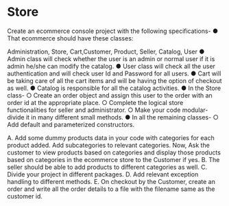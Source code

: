 # Store
Create an ecommerce console project with the following specifications-
● That ecommerce should have these classes:

Administration, Store, Cart,Customer, Product, Seller, Catalog, User
● Admin class will check whether the user is an admin or normal user if it is admin he/she can modify the catalog.
● User class will check all the user authentication and will check user Id and Password for all users.
● Cart will be taking care of all the cart items and will be having the option of checkout as well.
● Catalog is responsible for all the catalog activities.
● In the Store class-
○ Create an order object and assign this user to the order with an order id at the appropriate place.
○ Complete the logical store functionalities for seller and administrator.
○ Make your code modular- divide it in many different small methods.
● In all the remaining classes-
○ Add default and parameterized constructors.

A. Add some dummy products data in your code with categories for each product added. Add subcategories to relevant categories. Now, Ask the customer to view products based on categories and display those products based on categories in the ecommerce store to the Customer if yes.
B. The seller should be able to add products to different categories as well.
C. Divide your project in different packages.
D. Add relevant exception handling to different methods.
E. On checkout by the Customer, create an order and write all the order details to a file with the filename same as the customer id.
